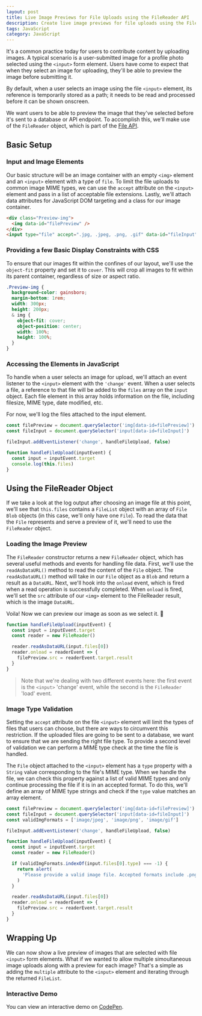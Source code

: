 ```yaml
---
layout: post
title: Live Image Previews for File Uploads using the FileReader API
description: Create live image previews for file uploads using the File API and the FileReader object in vanilla JavaScript.
tags: JavaScript
category: JavaScript
---
```


It's a common practice today for users to contribute content by uploading images. A typical scenario is a user-submitted image for a profile photo selected using the `<input>` form element. Users have come to expect that when they select an image for uploading, they'll be able to preview the image before submitting it.

By default, when a user selects an image using the file `<input>` element, its reference is temporarily stored as a path; it needs to be read and processed before it can be shown onscreen.

We want users to be able to preview the image that they've selected before it's sent to a database or API endpoint. To accomplish this, we'll make use of the `FileReader` object, which is part of the <a href="https://www.w3.org/TR/FileAPI/" target="_blank" rel="noopener">File API</a>.

## Basic Setup

### Input and Image Elements

Our basic structure will be an image container with an empty `<img>` element and an `<input>` element with a type of `file`. To limit the file uploads to common image MIME types, we can use the `accept` attribute on the `<input>` element and pass in a list of acceptable file extensions. Lastly, we'll attach data attributes for JavaScript DOM targeting and a class for our image container.

```html
<div class="Preview-img">
  <img data-id="filePreview" />
</div>
<input type="file" accept=".jpg, .jpeg, .png, .gif" data-id="fileInput" />
```

### Providing a few Basic Display Constraints with CSS

To ensure that our images fit within the confines of our layout, we'll use the `object-fit` property and set it to `cover`. This will crop all images to fit within its parent container, regardless of size or aspect ratio.

```scss
.Preview-img {
  background-color: gainsboro;
  margin-bottom: 1rem;
  width: 300px;
  height: 200px;
  & img {
    object-fit: cover;
    object-position: center;
    width: 100%;
    height: 100%;
  }
}
```

### Accessing the Elements in JavaScript

To handle when a user selects an image for upload, we'll attach an event listener to the `<input>` element with the `'change'` event. When a user selects a file, a reference to that file will be added to the `files` array on the `input` object. Each file element in this array holds information on the file, including filesize, MIME type, date modified, etc.

For now, we'll log the files attached to the input element.

```js
const filePreview = document.querySelector('img[data-id=filePreview]')
const fileInput = document.querySelector('input[data-id=fileInput]')

fileInput.addEventListener('change', handleFileUpload, false)

function handleFileUpload(inputEvent) {
  const input = inputEvent.target
  console.log(this.files)
}
```

## Using the FileReader Object

If we take a look at the log output after choosing an image file at this point, we'll see that `this.files` contains a `FileList` object with an array of `File` `Blob` objects (in this case, we'll only have one `File`). To read the data that the `File` represents and serve a preview of it, we'll need to use the `FileReader` object.

### Loading the Image Preview

The `FileReader` constructor returns a new `FileReader` object, which has several useful methods and events for handling file data. First, we'll use the `readAsDataURL()` method to read the content of the `File` object. The `readAsDataURL()` method will take in our `File` object as a `Blob` and return a result as a `DataURL`. Next, we'll hook into the `onload` event, which is fired when a read operation is successfully completed. When `onload` is fired, we'll set the `src` attribute of our `<img>` element to the FileReader result, which is the image `DataURL`.

Voila! Now we can preview our image as soon as we select it. 🙌

```js
function handleFileUpload(inputEvent) {
  const input = inputEvent.target
  const reader = new FileReader()

  reader.readAsDataURL(input.files[0])
  reader.onload = readerEvent => {
    filePreview.src = readerEvent.target.result
  }
}
```

> Note that we're dealing with two different events here: the first event is the `<input>` 'change' event, while the second is the `FileReader` 'load' event.

### Image Type Validation

Setting the `accept` attribute on the file `<input>` element will limit the types of files that users can choose, but there are ways to circumvent this restriction. If the uploaded files are going to be sent to a database, we want to ensure that we are sending the right file type. To provide a second level of validation we can perform a MIME type check at the time the file is handled.

The `File` object attached to the `<input>` element has a `type` property with a `String` value corresponding to the file's MIME type. When we handle the file, we can check this property against a list of valid MIME types and only continue processing the file if it is in an accepted format. To do this, we'll define an array of MIME type strings and check if the `type` value matches an array element.

```js
const filePreview = document.querySelector('img[data-id=filePreview]')
const fileInput = document.querySelector('input[data-id=fileInput]')
const validImgFormats = ['image/jpeg', 'image/png', 'image/gif']

fileInput.addEventListener('change', handleFileUpload, false)

function handleFileUpload(inputEvent) {
  const input = inputEvent.target
  const reader = new FileReader()

  if (validImgFormats.indexOf(input.files[0].type) === -1) {
    return alert(
      'Please provide a valid image file. Accepted formats include .png, .jpg, and .gif.'
    )
  }

  reader.readAsDataURL(input.files[0])
  reader.onload = readerEvent => {
    filePreview.src = readerEvent.target.result
  }
}
```

## Wrapping Up

We can now show a live preview of images that are selected with file `<input>` form elements. What if we wanted to allow multiple simoultaneous image uploads along with a preview for each image? That's a simple as adding the `multiple` attribute to the `<input>` element and iterating through the returned `FileList`.

### Interactive Demo

You can view an interactive demo on <a href="https://codepen.io/Splode/pen/MVrRqN" target="_blank" rel="noopener">CodePen</a>.
